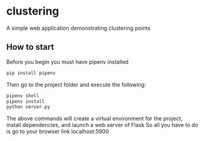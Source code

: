 # clustering
A simple web application demonstrating clustering points
## How to start
Before you begin you must have pipenv installed
```bash
pip install pipenv
```
Then go to the project folder and execute the following:
```bash
pipenv shell
pipenv install
python server.py
```
The above commands will create a virtual environment for the project, install dependencies, and launch a web server of Flask
So all you have to do is go to your browser link localhost:5900
